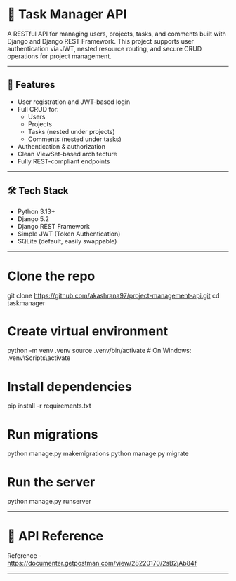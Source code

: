 # 📝 Task Manager API

A RESTful API for managing users, projects, tasks, and comments built with Django and Django REST Framework. This project supports user authentication via JWT, nested resource routing, and secure CRUD operations for project management.

---

## 🚀 Features

- User registration and JWT-based login
- Full CRUD for:
  - Users
  - Projects
  - Tasks (nested under projects)
  - Comments (nested under tasks)
- Authentication & authorization
- Clean ViewSet-based architecture
- Fully REST-compliant endpoints

---

## 🛠️ Tech Stack

- Python 3.13+
- Django 5.2
- Django REST Framework
- Simple JWT (Token Authentication)
- SQLite (default, easily swappable)

--- 

# Clone the repo
git clone https://github.com/akashrana97/project-management-api.git
cd taskmanager

# Create virtual environment
python -m venv .venv
source .venv/bin/activate   # On Windows: .venv\Scripts\activate

# Install dependencies
pip install -r requirements.txt

# Run migrations
python manage.py makemigrations
python manage.py migrate

# Run the server
python manage.py runserver

--- 

# 📝 API Reference

Reference - https://documenter.getpostman.com/view/28220170/2sB2jAb84f

---